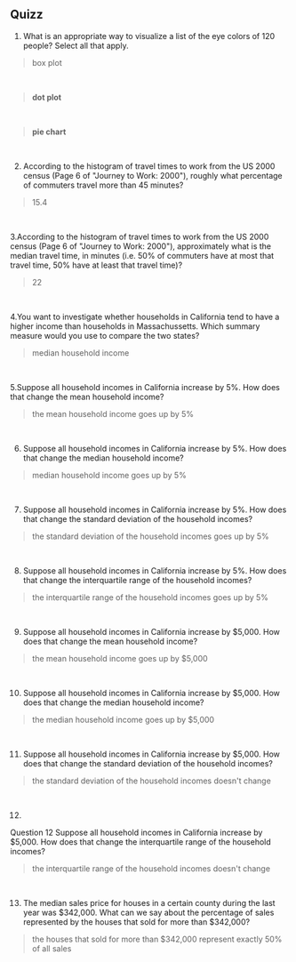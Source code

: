 ## Quizz
1. What is an appropriate way to visualize a list of the eye colors of 120 people? Select all that apply.

> box plot

<br>

> **dot plot**

<br>

> **pie chart**

<br>

2. According to the histogram of travel times to work from the US 2000 census (Page 6 of "Journey to Work: 2000"), roughly what percentage of commuters travel more than 45 minutes?

> 15.4
<br>

3.According to the histogram of travel times to work from the US 2000 census (Page 6 of "Journey to Work: 2000"), approximately what is the median travel time, in minutes (i.e. 50% of commuters have at most that travel time, 50% have at least that travel time)?

> 22

<br>

4.You want to investigate whether households in California tend to have a higher income than households in Massachussetts. Which summary measure would you use to compare the two states?

> median household income

<br>

5.Suppose all household incomes in California increase by 5%. How does that change the mean household income?

> the mean household income goes up by 5%

<br>

6. Suppose all household incomes in California increase by 5%. How does that change the median household income?


> median household income goes up by 5%

<br>

7. Suppose all household incomes in California increase by 5%. How does that change the standard deviation of the household incomes?

> the standard deviation of the household incomes goes up by 5%

<br>

8. Suppose all household incomes in California increase by 5%. How does that change the interquartile range of the household incomes?

> the interquartile range of the household incomes goes up by 5%

<br>

9. Suppose all household incomes in California increase by $5,000. How does that change the mean household income?

> the mean household income goes up by $5,000

<br>

10. Suppose all household incomes in California increase by $5,000. How does that change the median household income?

> the median household income goes up by $5,000

<br>

11. Suppose all household incomes in California increase by $5,000. How does that change the standard deviation of the household incomes?

> the standard deviation of the household incomes doesn't change

<br>

12.
Question 12
Suppose all household incomes in California increase by $5,000. How does that change the interquartile range of the household incomes?

> the interquartile range of the household incomes doesn't change

<br>

13. The median sales price for houses in a certain county during the last year was $342,000. What can we say about the percentage of sales represented by the houses that sold for more than $342,000?

> the houses that sold for more than $342,000 represent exactly 50% of all sales
